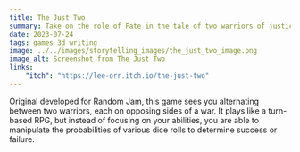 ```yaml
---
title: The Just Two
summary: Take on the role of Fate in the tale of two warriors of justice from opposing sides of a war in a probability bending RPG.
date: 2023-07-24
tags: games 3d writing
image: ../../images/storytelling_images/the_just_two_image.png
image_alt: Screenshot from The Just Two
links:
    "itch": "https://lee-orr.itch.io/the-just-two"
---
```


Original developed for Random Jam, this game sees you alternating between two warriors, each on opposing sides of a war. It plays like a turn-based RPG, but instead of focusing on your abilities, you are able to manipulate the probabilities of various dice rolls to determine success or failure.
